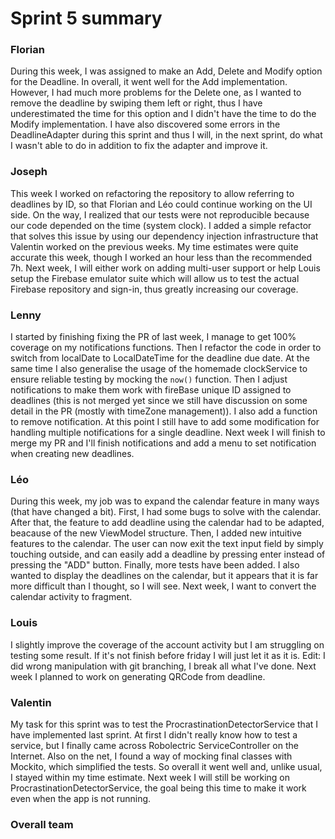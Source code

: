 Sprint 5 summary
================

### Florian
During this week, I was assigned to make an Add, Delete and Modify option for the Deadline.
In overall, it went well for the Add implementation. However, I had much more problems
for the Delete one, as I wanted to remove the deadline by swiping them left or right,
thus I have underestimated the time for this option and I didn't have the time to
do the Modify implementation. I have also discovered some errors in the DeadlineAdapter
during this sprint and thus I will, in the next sprint, do what I wasn't able to do in
addition to fix the adapter and improve it.

### Joseph

This week I worked on refactoring the repository to allow referring to
deadlines by ID, so that Florian and Léo could continue working on the UI
side. On the way, I realized that our tests were not reproducible because our
code depended on the time (system clock). I added a simple refactor that
solves this issue by using our dependency injection infrastructure that
Valentin worked on the previous weeks. My time estimates were quite accurate
this week, though I worked an hour less than the recommended 7h. Next week,
I will either work on adding multi-user support or help Louis setup the
Firebase emulator suite which will allow us to test the actual Firebase
repository and sign-in, thus greatly increasing our coverage.

### Lenny
I started by finishing fixing the PR of last week, I manage to get 100% coverage on my notifications functions. Then I refactor the code in order to switch from localDate to LocalDateTime for the deadline due date. At the same time I also generalise the usage of the homemade clockService to ensure reliable testing by mocking the `now()` function. Then I adjust notifications to make them work with fireBase unique ID assigned to deadlines (this is not merged yet since we still have discussion on some detail in the PR (mostly with timeZone management)). I also add a function to remove notification. At this point I still have to add some modification for handling multiple notifications for a single deadline.
Next week I will finish to merge my PR and I'll finish notifications and add a menu to set notification when creating new deadlines.

### Léo
During this week, my job was to expand the calendar feature in many ways (that have changed a bit). First, I had some bugs
to solve with the calendar. After that, the feature to add deadline using the calendar had to be adapted, beacause of the
new ViewModel structure. Then, I added new intuitive features to the calendar. The user can now exit the text input field
by simply touching outside, and can easily add a deadline by pressing enter instead of pressing the "ADD" button. Finally,
more tests have been added. I also wanted to display the deadlines on the calendar, but it appears that it is far more
difficult than I thought, so I will see. Next week, I want to convert the calendar activity to fragment.

### Louis
I slightly improve the coverage of the account activity but I am struggling on testing some result.
If it's not finish before friday I will just let it as it is.
Edit: I did wrong manipulation with git branching, I break all what I've done.
Next week I planned to work on generating QRCode from deadline.

### Valentin
My task for this sprint was to test the ProcrastinationDetectorService that I have implemented last sprint. At first I
didn't really know how to test a service, but I finally came across Robolectric ServiceController on the Internet. Also
on the net, I found a way of mocking final classes with Mockito, which simplified the tests. So overall it went well and,
unlike usual, I stayed within my time estimate. Next week I will still be working on ProcrastinationDetectorService, the
goal being this time to make it work even when the app is not running.

### Overall team
